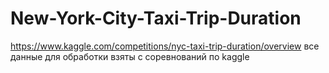 # New-York-City-Taxi-Trip-Duration

https://www.kaggle.com/competitions/nyc-taxi-trip-duration/overview
все данные для обработки взяты с соревнований по kaggle
